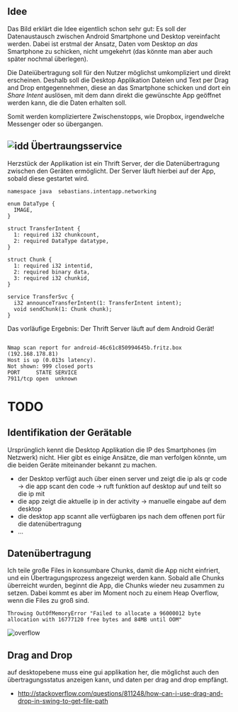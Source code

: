 Idee
--------
Das Bild erklärt die Idee eigentlich schon sehr gut:
Es soll der Datenaustausch zwischen Android Smartphone und Desktop vereinfacht werden.
Dabei ist erstmal der Ansatz, Daten vom Desktop *an das* Smartphone zu schicken, nicht umgekehrt (das könnte man aber auch später nochmal überlegen).

Die Dateiübertragung soll für den Nutzer möglichst umkompliziert und direkt erscheinen.
Deshalb soll die Desktop Applikation Dateien und Text per Drag and Drop entgegennehmen, diese an das Smartphone schicken und dort ein *Share Intent* auslösen, mit dem dann direkt die gewünschte App geöffnet werden kann, die die Daten erhalten soll.

Somit werden kompliziertere Zwischenstopps, wie Dropbox, irgendwelche Messenger oder so übergangen.


![idd](thrift_android_server/dragndrop.jpg "Drag and Drop Files aufs Smartphone")
Übertraungsservice
-----------
Herzstück der Applikation ist ein Thrift Server, der die Datenübertragung zwischen den Geräten ermöglicht. Der Server läuft hierbei auf der App, sobald diese gestartet wird.

```
namespace java  sebastians.intentapp.networking

enum DataType {
  IMAGE,
}

struct TransferIntent {
  1: required i32 chunkcount,
  2: required DataType datatype,
}

struct Chunk {
  1: required i32 intentid,
  2: required binary data,
  3: required i32 chunkid,
}

service TransferSvc {
  i32 announceTransferIntent(1: TransferIntent intent);
  void sendChunk(1: Chunk chunk);
}

```



Das vorläufige Ergebnis: Der Thrift Server läuft auf dem Android Gerät!


```

Nmap scan report for android-46c61c850994645b.fritz.box (192.168.178.81)
Host is up (0.013s latency).
Not shown: 999 closed ports
PORT     STATE SERVICE
7911/tcp open  unknown

```

TODO
===============

Identifikation der Gerätable
---------------
Ursprünglich kennt die Desktop Applikation die IP des Smartphones (im Netzwerk) nicht.
Hier gibt es einige Ansätze, die man verfolgen könnte, um die beiden Geräte miteinander bekannt zu machen.

- der Desktop verfügt auch über einen server und zeigt die ip als qr code -> die app scant den code -> ruft funktion auf desktop auf und teilt so die ip mit
- die app zeigt die aktuelle ip in der activity -> manuelle eingabe auf dem desktop
- die desktop app scannt alle verfügbaren ips nach dem offenen port für die datenübertragung
- ...

Datenübertragung
----------------

Ich teile große Files in konsumbare Chunks, damit die App nicht einfriert, und ein Übertragungsprozess angezeigt werden kann.
Sobald alle Chunks überreicht wurden, beginnt die App, die Chunks wieder neu zusammen zu setzen.
Dabei kommt es aber im Moment noch zu einem Heap Overflow, wenn die Files zu groß sind.

```
Throwing OutOfMemoryError "Failed to allocate a 96000012 byte allocation with 16777120 free bytes and 84MB until OOM"
```

![overflow](thrift_android_server/memory_error.png "Memory Usage der Android App")

Drag and Drop
--------------
auf desktopebene muss eine gui applikation her, die möglichst auch den übertragungsstatus anzeigen kann, und daten per drag and drop empfängt.
- http://stackoverflow.com/questions/811248/how-can-i-use-drag-and-drop-in-swing-to-get-file-path
